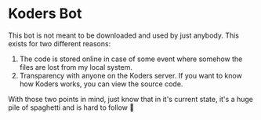 # Koders Bot
This bot is not meant to be downloaded and used by just anybody. This exists for two different reasons:
1. The code is stored online in case of some event where somehow the files are lost from my local system.
2. Transparency with anyone on the Koders server. If you want to know how Koders works, you can view the source code. 

With those two points in mind, just know that in it's current state, it's a huge pile of spaghetti and is hard to follow 🗿